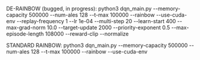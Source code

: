 DE-RAINBOW (bugged, in progress): python3 dqn_main.py --memory-capacity 500000 --num-ales 128 --t-max 100000 --rainbow --use-cuda-env --replay-frequency 1 --lr 1e-04 --multi-step 20 --learn-start 400 --max-grad-norm 10.0 --target-update 2000 
--priority-exponent 0.5 --max-episode-length 108000 --reward-clip --normalize

STANDARD RAINBOW:
python3 dqn_main.py --memory-capacity 500000 --num-ales 128 --t-max 100000 --rainbow --use-cuda-env
